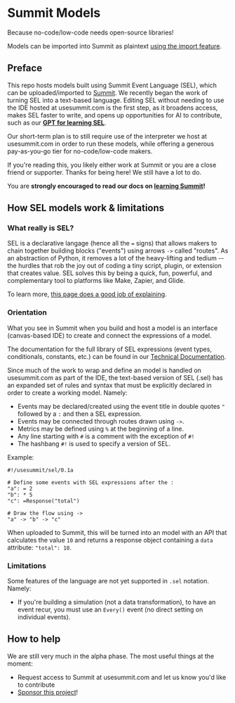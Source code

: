 # Summit Models
Because no-code/low-code needs open-source libraries!

Models can be imported into Summit as plaintext [using the import feature](https://usesummit.com/e/boards/import).

## Preface
This repo hosts models built using Summit Event Language (SEL), which can be uploaded/imported to [Summit](https://usesummit.com).  We recently began the work of turning SEL into a text-based language.  Editing SEL without needing to use the IDE hosted at usesummit.com is the first step, as it broadens access, makes SEL faster to write, and opens up opportunities for AI to contribute, such as our **[GPT for learning SEL](https://summit.readme.io/docs/chatgpt-instructors)**.

Our short-term plan is to still require use of the interpreter we host at usesummit.com in order to run these models, while offering a generous pay-as-you-go tier for no-code/low-code makers.

If you're reading this, you likely either work at Summit or you are a close friend or supporter.  Thanks for being here!  We still have a lot to do.

You are **strongly encouraged to read our docs on [learning Summit](https://summit.readme.io/docs/preface)!**

## How SEL models work & limitations

### What really is SEL?
SEL is a declarative langage (hence all the `=` signs) that allows makers to chain together building blocks ("events") using arrows `->` called "routes".  As an abstraction of Python, it removes a lot of the heavy-lifting and tedium -- the hurdles that rob the joy out of coding a tiny script, plugin, or extension that creates value. SEL solves this by being a quick, fun, powerful, and complementary tool to platforms like Make, Zapier, and Glide.

To learn more, [this page does a good job of explaining](https://summit.readme.io/docs/what-is-summit).

### Orientation
What you see in Summit when you build and host a model is an interface (canvas-based IDE) to create and connect the expressions of a model.

The documentation for the full library of SEL expressions (event types, conditionals, constants, etc.) can be found in our [Technical Documentation](https://summit.readme.io/docs).

Since much of the work to wrap and define an model is handled on usesummit.com as part of the IDE, the text-based version of SEL (.sel) has an expanded set of rules and syntax that must be explicitly declared in order to create a working model.  Namely:

- Events may be declared/created using the event title in double quotes `"` followed by a `:` and then a SEL expression.
- Events may be connected through routes drawn using `->`.
- Metrics may be defined using `%` at the beginning of a line.
- Any line starting with `#` is a comment with the exception of `#!`
- The hashbang `#!` is used to specify a version of SEL.

Example:

```
#!/usesummit/sel/0.1a

# Define some events with SEL expressions after the :
"a": = 2
"b": * 5
"c": =Response("total")

# Draw the flow using ->
"a" -> "b" -> "c"

```

When uploaded to Summit, this will be turned into an model with an API that calculates the value `10` and returns a response object containing a `data` attribute: `"total": 10`.

### Limitations
Some features of the language are not yet supported in `.sel` notation.  Namely:

- If you're building a simulation (not a data transformation), to have an event recur, you must use an `Every()` event (no direct setting on individual events).

## How to help

We are still very much in the alpha phase.  The most useful things at the moment:

- Request access to Summit at usesummit.com and let us know you'd like to contribute
- [Sponsor this project](https://github.com/sponsors/usesummit)!

